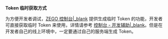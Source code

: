 **Token 临时获取方式**

为方便开发者调试，[ZEGO 控制台\|_blank](https://console.zego.im/) 提供生成临时 Token 的功能，开发者可直接获取临时 Token 来使用，详情请参考 [控制台 - 开发辅助\|_blank](#16309)。但是在开发者自己的线上环境中，一定要通过自己的服务端生成 Token。




